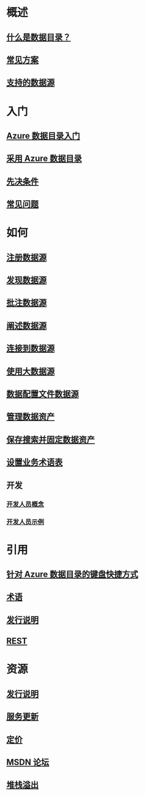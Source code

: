 # 概述
## [什么是数据目录？](data-catalog-what-is-data-catalog.md)
## [常见方案](data-catalog-common-scenarios.md)
## [支持的数据源](data-catalog-dsr.md)

# 入门
## [Azure 数据目录入门](data-catalog-get-started.md)
## [采用 Azure 数据目录](data-catalog-adopting-data-catalog.md)
## [先决条件](data-catalog-prerequisites.md)
## [常见问题](data-catalog-frequently-asked-questions.md)

# 如何
## [注册数据源](data-catalog-how-to-register.md)
## [发现数据源](data-catalog-how-to-discover.md)
## [批注数据源](data-catalog-how-to-annotate.md)
## [阐述数据源](data-catalog-how-to-documentation.md)
## [连接到数据源](data-catalog-how-to-connect.md)
## [使用大数据源](data-catalog-how-to-big-data.md)
## [数据配置文件数据源](data-catalog-how-to-data-profile.md)
## [管理数据资产](data-catalog-how-to-manage.md)
## [保存搜索并固定数据资产](data-catalog-how-to-save-pin.md)
## [设置业务术语表](data-catalog-how-to-business-glossary.md)

## 开发
### [开发人员概念](data-catalog-developer-concepts.md)
### [开发人员示例](data-catalog-samples.md)

# 引用
## [针对 Azure 数据目录的键盘快捷方式](data-catalog-keyboard-shortcuts.md)
## [术语](data-catalog-terminology.md)
## [发行说明](data-catalog-release-notes.md)
## [REST](/rest/api/datacatalog/)

# 资源
## [发行说明](data-catalog-whats-new.md)
## [服务更新](https://azure.microsoft.com/updates/?product=data-catalog)
## [定价](https://azure.microsoft.com/pricing/details/data-catalog/)
## [MSDN 论坛](https://social.msdn.microsoft.com/Forums/en-US/home?forum=azuredatacatalog)
## [堆栈溢出](http://stackoverflow.com/questions/tagged/azure-data-catalog)


<!--HONumber=Nov16_HO4-->


